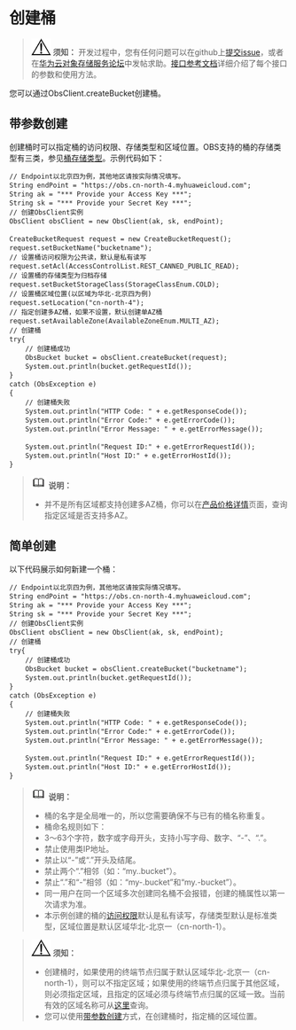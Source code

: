 # 创建桶<a name="obs_21_0401"></a>

>![](public_sys-resources/icon-notice.gif) **须知：** 
>开发过程中，您有任何问题可以在github上[提交issue](https://github.com/huaweicloud/huaweicloud-sdk-java-obs/issues)，或者在[华为云对象存储服务论坛](https://bbs.huaweicloud.com/forum/forum-620-1.html)中发帖求助。[接口参考文档](https://obssdk.obs.cn-north-1.myhuaweicloud.com/apidoc/cn/java/index.html)详细介绍了每个接口的参数和使用方法。

您可以通过ObsClient.createBucket创建桶。

## 带参数创建<a name="section152782516148"></a>

创建桶时可以指定桶的访问权限、存储类型和区域位置。OBS支持的桶的存储类型有三类，参见[桶存储类型](桶存储类型.md)。示例代码如下：

```
// Endpoint以北京四为例，其他地区请按实际情况填写。
String endPoint = "https://obs.cn-north-4.myhuaweicloud.com";
String ak = "*** Provide your Access Key ***";
String sk = "*** Provide your Secret Key ***";
// 创建ObsClient实例
ObsClient obsClient = new ObsClient(ak, sk, endPoint);

CreateBucketRequest request = new CreateBucketRequest();
request.setBucketName("bucketname");
// 设置桶访问权限为公共读，默认是私有读写
request.setAcl(AccessControlList.REST_CANNED_PUBLIC_READ);
// 设置桶的存储类型为归档存储
request.setBucketStorageClass(StorageClassEnum.COLD);
// 设置桶区域位置(以区域为华北-北京四为例)
request.setLocation("cn-north-4");
// 指定创建多AZ桶，如果不设置，默认创建单AZ桶 
request.setAvailableZone(AvailableZoneEnum.MULTI_AZ);
// 创建桶
try{
    // 创建桶成功
    ObsBucket bucket = obsClient.createBucket(request);
    System.out.println(bucket.getRequestId());
}
catch (ObsException e)
{
    // 创建桶失败
    System.out.println("HTTP Code: " + e.getResponseCode());
    System.out.println("Error Code:" + e.getErrorCode());
    System.out.println("Error Message: " + e.getErrorMessage());
    
    System.out.println("Request ID:" + e.getErrorRequestId());
    System.out.println("Host ID:" + e.getErrorHostId());
}
```

>![](public_sys-resources/icon-note.gif) **说明：** 
>-   并不是所有区域都支持创建多AZ桶，你可以在[产品价格详情](https://www.huaweicloud.com/pricing.html?tab=detail#/obs)页面，查询指定区域是否支持多AZ。

## 简单创建<a name="section121861951413"></a>

以下代码展示如何新建一个桶：

```
// Endpoint以北京四为例，其他地区请按实际情况填写。
String endPoint = "https://obs.cn-north-4.myhuaweicloud.com";
String ak = "*** Provide your Access Key ***";
String sk = "*** Provide your Secret Key ***";
// 创建ObsClient实例
ObsClient obsClient = new ObsClient(ak, sk, endPoint);
// 创建桶
try{
    // 创建桶成功
    ObsBucket bucket = obsClient.createBucket("bucketname");
    System.out.println(bucket.getRequestId());
}
catch (ObsException e)
{
    // 创建桶失败
    System.out.println("HTTP Code: " + e.getResponseCode());
    System.out.println("Error Code:" + e.getErrorCode());
    System.out.println("Error Message: " + e.getErrorMessage());
    
    System.out.println("Request ID:" + e.getErrorRequestId());
    System.out.println("Host ID:" + e.getErrorHostId());
}
```

>![](public_sys-resources/icon-note.gif) **说明：** 
>-   桶的名字是全局唯一的，所以您需要确保不与已有的桶名称重复。
>-   桶命名规则如下：
>    -   3～63个字符，数字或字母开头，支持小写字母、数字、“-”、“.”。
>    -   禁止使用类IP地址。
>    -   禁止以“-”或“.”开头及结尾。
>    -   禁止两个“.”相邻（如：“my..bucket”）。
>    -   禁止“.”和“-”相邻（如：“my-.bucket”和“my.-bucket”）。
>-   同一用户在同一个区域多次创建同名桶不会报错，创建的桶属性以第一次请求为准。
>-   本示例创建的桶的[访问权限](管理桶访问权限.md)默认是私有读写，存储类型默认是标准类型，区域位置是默认区域华北-北京一（cn-north-1）。

>![](public_sys-resources/icon-notice.gif) **须知：** 
>-   创建桶时，如果使用的终端节点归属于默认区域华北-北京一（cn-north-1），则可以不指定区域；如果使用的终端节点归属于其他区域，则必须指定区域，且指定的区域必须与终端节点归属的区域一致。当前有效的区域名称可从[这里](https://developer.huaweicloud.com/endpoint?OBS)查询。
>-   您可以使用[带参数创建](创建桶.md#section152782516148)方式，在创建桶时，指定桶的区域位置。

